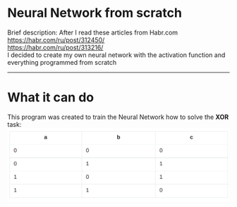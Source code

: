 # Neural Network from scratch
Brief description:
After I read these articles from Habr.com
https://habr.com/ru/post/312450/ <br>
https://habr.com/ru/post/313216/ <br>
I decided to create my own neural network with the activation function and everything programmed from scratch

***
# What it can do
This program was created to train the Neural Network how to solve the **XOR** task:
![](images/xor.png)
